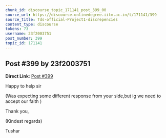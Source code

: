```yaml
---
chunk_id: discourse_topic_171141_post_399_00
source_url: https://discourse.onlinedegree.iitm.ac.in/t/171141/399
source_title: Tds-official-Project1-discrepencies
content_type: discourse
tokens: 73
username: 23f2003751
post_number: 399
topic_id: 171141
---
```


## Post #399 by 23f2003751

**Direct Link**: [Post #399](https://discourse.onlinedegree.iitm.ac.in/t/171141/399)

Happy to help sir

(Was expecting some different response from your side,but ig we need to accept our faith )

Thank you,

(Kindest regards)

Tushar
